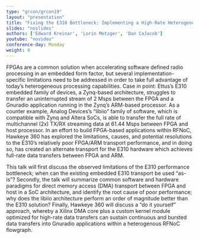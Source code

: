 ```yaml
---
type: "grcon/grcon19"
layout: "presentation"
title: "Fixing the E310 Bottleneck: Implementing a High-Rate Heterogeneous FPGA DMA Transport"
slides: "noslides"
authors: ['Edward Kreinar', 'Lorin Metzger', 'Dan CaJacob']
youtube: "novideo"
conference-day: Monday
weight: 8
---
```

FPGAs are a common solution when accelerating software defined radio processing in an embedded form factor, but several implementation-specific limitations need to be addressed in order to take full advantage of today’s heterogeneous processing capabilities. Case in point: Ettus’s E310 embedded family of devices, a Zynq-based architecture, struggles to transfer an uninterrupted stream of 2 Msps between the FPGA and a Gnuradio application running in the Zynq’s ARM-based processor. As a counter example, Analog Devices’s “libiio” family of software, which is compatible with Zynq and Altera SoCs, is able to transfer the full rate of multichannel (2x) TX/RX streaming data at 61.44 Msps between FPGA and host processor. In an effort to build FPGA-based applications within RFNoC, Hawkeye 360 has explored the limitations, causes, and potential resolutions to the E310’s relatively poor FPGA/ARM transport performance, and in doing so, has created an alternate transport for the E310 hardware which achieves full-rate data transfers between FPGA and ARM.

This talk will first discuss the observed limitations of the E310 performance bottleneck; when can the existing embedded E310 transport be used “as-is”? Secondly, the talk will summarize common software and hardware paradigms for direct memory access (DMA) transport between FPGA and host in a SoC architecture, and identify the root cause of poor performance; why does the libiio architecture perform an order of magnitude better than the E310 solution? Finally, Hawkeye 360 will discuss a “do it yourself” approach, whereby a Xilinx DMA core plus a custom kernel module optimized for high-rate data transfers can sustain continuous and bursted data transfers into Gnuradio applications within a heterogenous RFNoC flowgraph.